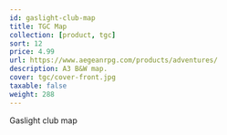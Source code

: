 ```yaml
---
id: gaslight-club-map
title: TGC Map
collection: [product, tgc]
sort: 12
price: 4.99
url: https://www.aegeanrpg.com/products/adventures/
description: A3 B&W map.
cover: tgc/cover-front.jpg
taxable: false
weight: 288
---
```


Gaslight club map